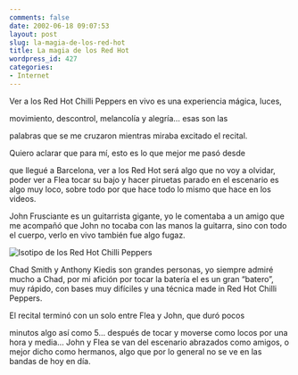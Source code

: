 ```yaml
---
comments: false
date: 2002-06-18 09:07:53
layout: post
slug: la-magia-de-los-red-hot
title: La magia de los Red Hot
wordpress_id: 427
categories:
- Internet
---
```


Ver a los Red Hot Chilli Peppers en vivo es una experiencia mágica, luces,   

movimiento, descontrol, melancolía y alegría… esas son las   

palabras que se me cruzaron mientras miraba excitado el recital.  

  

Quiero aclarar que para mí, esto es lo que mejor me pasó desde 


  que llegué a Barcelona, ver a los Red Hot será algo que no voy 
  a olvidar, poder ver a Flea tocar su bajo y hacer piruetas parado en el escenario 
  es algo muy loco, sobre todo por que hace todo lo mismo que hace en los videos.  

  

John Frusciante es un guitarrista gigante, yo le comentaba a un amigo que me 
  acompañó que John no tocaba con las manos la guitarra, sino con 
  todo el cuerpo, verlo en vivo también fue algo fugaz.  


    



![Isotipo de los Red Hot Chilli Peppers](http://www.redhotchilipeppers.com/pre_img/home/sq_ast.png)

Chad Smith y Anthony Kiedis son grandes personas, yo siempre admiré 
  mucho a Chad, por mi afición por tocar la batería el es un gran 
  “batero”, muy rápido, con bases muy difíciles y una 
  técnica made in Red Hot Chilli Peppers.  

  





El recital terminó con un solo entre Flea y John, que duró pocos 


  minutos algo así como 5… después de tocar y moverse como 
  locos por una hora y media… John y Flea se van del escenario abrazados 
  como amigos, o mejor dicho como hermanos, algo que por lo general no se ve en 
  las bandas de hoy en día.


 
